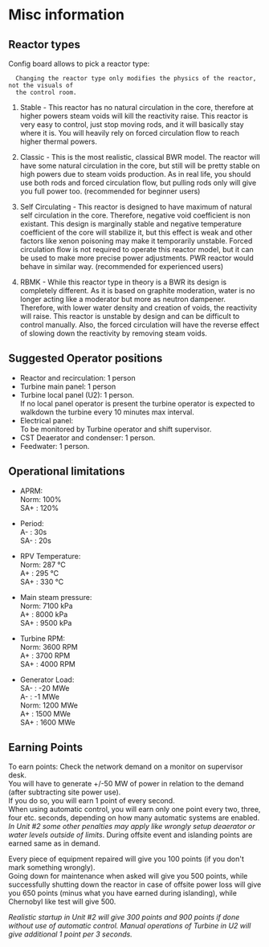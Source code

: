 # Misc information

## Reactor types

Config board allows to pick a reactor type:

      Changing the reactor type only modifies the physics of the reactor, not the visuals of 
      the control room.

1) Stable - This reactor has no natural circulation in the core, therefore at higher powers steam voids will kill the reactivity raise.  This reactor is very easy to control, just stop moving rods, and it will basically stay where it is. You will heavily rely on forced circulation flow to reach higher thermal powers.
 
2) Classic - This is the most realistic, classical BWR model. The reactor will have some natural circulation in the core, but still will be pretty stable on high powers due to steam voids production. As in real life, you should use both rods and forced circulation flow, but pulling rods only will give you full power too. (recommended for beginner users)

3) Self Circulating - This reactor is designed to have maximum of natural self circulation in the core. Therefore, negative void coefficient is non existant. This design is marginally stable and negative temperature coefficient of the core will stabilize it, but this effect is weak and other factors like xenon poisoning may make it temporarily unstable. Forced circulation flow is not required to operate this reactor model, but it can be used to make more precise power adjustments. PWR reactor would behave in similar way. (recommended for experienced users)

4) RBMK - While this reactor type in theory is a BWR its design is completely different. As it is based on graphite moderation, water is no longer acting like a moderator but more as neutron dampener. Therefore, with lower water density and creation of voids, the reactivity will raise. This reactor is unstable by design and can be difficult to control manually. Also, the forced circulation will have the reverse effect of slowing down the reactivity by removing steam voids.

## Suggested Operator positions

- Reactor and recirculation: 1 person
- Turbine main panel: 1 person
- Turbine local panel (U2): 1 person.  
        If no local panel operator is present the turbine operator is expected to walkdown the turbine every 10 minutes max interval.  
- Electrical panel:   
        To be monitored by Turbine operator and shift supervisor.
- CST Deaerator and condenser: 1 person.
- Feedwater: 1 person.

## Operational limitations

- APRM:  
Norm: 100%  
SA+ : 120%
- Period:  
A- : 30s  
SA- : 20s  

- RPV Temperature:  
Norm: 287 °C  
A+ : 295 °C  
SA+ : 330 °C  

- Main steam pressure:  
Norm: 7100 kPa  
A+ : 8000 kPa  
SA+ : 9500 kPa  

- Turbine RPM:  
Norm: 3600 RPM  
A+ : 3700 RPM  
SA+ : 4000 RPM  

- Generator Load:  
SA- : -20 MWe  
A- : -1 MWe  
Norm: 1200 MWe  
A+ : 1500 MWe  
SA+ : 1600 MWe  
## Earning Points

To earn points: Check the network demand on a monitor on supervisor desk.  
You will have to generate +/-50 MW of power in relation to the demand (after subtracting site power use).  
If you do so, you will earn 1 point of every second.  
When using automatic control, you will earn only one point every two, three, four etc. seconds, depending on how many automatic systems are enabled. *In Unit #2 some other penalties may apply like wrongly setup deaerator or water levels outside of limits*. During offsite event and islanding points are earned same as in demand.

Every piece of equipment repaired will give you 100 points (if you don't mark something wrongly).  
Going down for maintenance when asked will give you 500 points, while successfully shutting down the reactor in case of offsite power loss will give you 650 points (minus what you have earned during islanding), while Chernobyl like test will give 500.

*Realistic startup in Unit #2 will give 300 points and 900 points if done without use of automatic control. Manual operations of Turbine in U2 will give additional 1 point per 3 seconds.*

